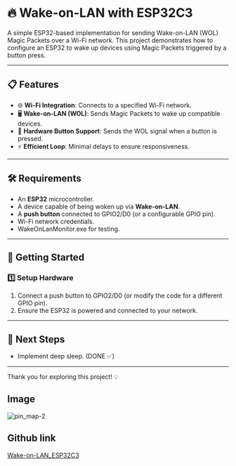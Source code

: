 # 🔥 Wake-on-LAN with ESP32C3

A simple ESP32-based implementation for sending Wake-on-LAN (WOL) Magic Packets over a Wi-Fi network. This project demonstrates how to configure an ESP32 to wake up devices using Magic Packets triggered by a button press.

---

## 📋 Features

- 🌐 **Wi-Fi Integration**: Connects to a specified Wi-Fi network.
- 🖥️ **Wake-on-LAN (WOL)**: Sends Magic Packets to wake up compatible devices.
- 🔘 **Hardware Button Support**: Sends the WOL signal when a button is pressed.
- ⚡ **Efficient Loop**: Minimal delays to ensure responsiveness.

---

## 🛠️ Requirements

- An **ESP32** microcontroller.
- A device capable of being woken up via **Wake-on-LAN**.
- A **push button** connected to GPIO2/D0 (or a configurable GPIO pin).
- Wi-Fi network credentials.
- WakeOnLanMonitor.exe for testing.

---

## 🚀 Getting Started

### 1️⃣ Setup Hardware

1. Connect a push button to GPIO2/D0 (or modify the code for a different GPIO pin).
2. Ensure the ESP32 is powered and connected to your network.

---

## 🎯 **Next Steps**
- Implement deep sleep. (DONE ✅)

---

Thank you for exploring this project! 💡

## Image

 ![pin_map-2](https://github.com/user-attachments/assets/5ac26256-06c6-40ae-ab29-bd35d11dfe80)

## Github link

[Wake-on-LAN_ESP32C3](https://github.com/manoper93/Wake-on-LAN_ESP32C3)
